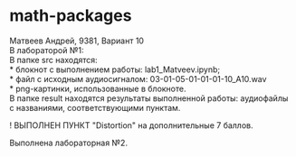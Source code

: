 # math-packages
Матвеев Андрей, 9381, Вариант 10  
В лабораторой №1:  
  В папке src находятся:  
    * блокнот с выполнением работы: lab1_Matveev.ipynb;  
    * файл с исходным аудиосигналом: 03-01-05-01-01-01-10_A10.wav  
    * png-картинки, использованные в блокноте.  
  В папке result находятся результаты выполненной работы: аудиофайлы с названиями, соответствующими пунктам.  
    
  ! ВЫПОЛНЕН ПУНКТ "Distortion" на дополнительные 7 баллов.

Выполнена лабораторная №2.
